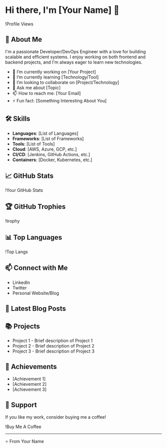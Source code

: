 # Hi there, I'm [Your Name] 👋

!Profile Views

## 🚀 About Me
I'm a passionate Developer/DevOps Engineer with a love for building scalable and efficient systems. I enjoy working on both frontend and backend projects, and I'm always eager to learn new technologies.

- 🔭 I’m currently working on [Your Project]
- 🌱 I’m currently learning [Technology/Tool]
- 👯 I’m looking to collaborate on [Project/Technology]
- 💬 Ask me about [Topic]
- 📫 How to reach me: [Your Email]
- ⚡ Fun fact: [Something Interesting About You]

## 🛠️ Skills
- **Languages**: [List of Languages]
- **Frameworks**: [List of Frameworks]
- **Tools**: [List of Tools]
- **Cloud**: [AWS, Azure, GCP, etc.]
- **CI/CD**: [Jenkins, GitHub Actions, etc.]
- **Containers**: [Docker, Kubernetes, etc.]

## 📈 GitHub Stats
!Your GitHub Stats

## 🏆 GitHub Trophies
!trophy

## 📊 Top Languages
!Top Langs

## 📫 Connect with Me
- LinkedIn
- Twitter
- Personal Website/Blog

## 📝 Latest Blog Posts
<!-- BLOG-POST-LIST:START -->
<!-- BLOG-POST-LIST:END -->

## 📚 Projects
- Project 1 - Brief description of Project 1
- Project 2 - Brief description of Project 2
- Project 3 - Brief description of Project 3

## 🏅 Achievements
- [Achievement 1]
- [Achievement 2]
- [Achievement 3]

## 🤝 Support
If you like my work, consider buying me a coffee!

!Buy Me A Coffee

---

⭐️ From Your Name
